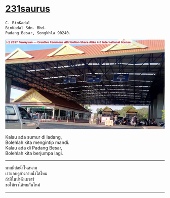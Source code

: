 # [231saurus](https://cbkadal.github.io/231saurus/)

```
C. BinKadal
BinKadal Sdn. Bhd.
Padang Besar, Songkhla 90240.
```

![Padang Besar](./PadangBesar.jpg)

Kalau ada sumur di ladang,<br>
Bolehlah kita mengintip mandi.<br>
Kalau ada di Padang Besar,<br>
Bolehlah kita berjumpa lagi.<br>
<hr>
หากมีบ่อน้ำในสนาม<br>
เราแอบดูอ่างอาบน้ำได้ไหม<br>
ถ้ามีในปาดังเบซาร์<br>
ขอให้เราได้พบกันใหม่<br>
<hr><br>
